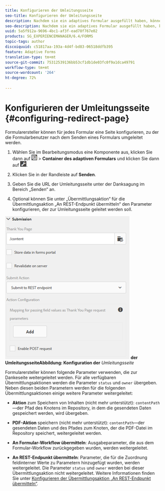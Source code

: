 ```yaml
---
title: Konfigurieren der Umleitungsseite
seo-title: Konfigurieren der Umleitungsseite
description: Nachdem sie ein adaptives Formular ausgefüllt haben, können Benutzer zu einer Webseite umgeleitet werden, die Formularersteller beim Erstellen des Formulars konfigurieren können.
seo-description: Nachdem sie ein adaptives Formular ausgefüllt haben, können Benutzer zu einer Webseite umgeleitet werden, die Formularersteller beim Erstellen des Formulars konfigurieren können.
uuid: 5a5f912a-9696-4bc1-af3f-ead78f767e02
products: SG_EXPERIENCEMANAGER/6.4/FORMS
topic-tags: author
discoiquuid: c51817aa-193a-4d4f-bd83-06518ddfb395
feature: Adaptive Forms
translation-type: tm+mt
source-git-commit: 75312539136bb53cf1db1de03fc0f9a1dca49791
workflow-type: tm+mt
source-wordcount: '264'
ht-degree: 72%

---
```



# Konfigurieren der Umleitungsseite {#configuring-redirect-page}

Formularersteller können für jedes Formular eine Seite konfigurieren, zu der die Formularbenutzer nach dem Senden eines Formulars umgeleitet werden.

1. Wählen Sie im Bearbeitungsmodus eine Komponente aus, klicken Sie dann auf ![Feldebene](assets/field-level.png) > **Container des adaptiven Formulars** und klicken Sie dann auf ![cmppr](assets/cmppr.png).

1. Klicken Sie in der Randleiste auf **Senden**.

1. Geben Sie die URL der Umleitungsseite unter der Danksagung im Bereich „Senden“ an.
1. Optional können Sie unter „Übermittlungsaktion“ für die Übermittlungsaktion „An REST-Endpunkt übermitteln“ den Parameter konfigurieren, der zur Umleitungsseite geleitet werden soll.

![Konfiguration ](assets/thank-you-setting-1.png)
**der UmleitungsseiteAbbildung: Konfiguration der** *Umleitungsseite*

Formularersteller können folgende Parameter verwenden, die zur Dankeseite weitergeleitet werden. Für alle verfügbaren Übermittlungsaktionen werden die Parameter `status` und `owner` übergeben. Neben diesen beiden Parametern werden für die folgenden Übermittlungsaktionen einige weitere Parameter weitergeleitet:

* **Aktion**  zum Speichern von Inhalten (nicht mehr unterstützt):  `contentPath`—der Pfad des Knotens im Repository, in dem die gesendeten Daten gespeichert werden, wird übergeben.

* **PDF-Aktion**  speichern (nicht mehr unterstützt):  `contentPath`—der gesendeten Daten und des Pfades zum Knoten, der die PDF-Datei im Repository speichert, weitergeleitet werden.

* **An Formular-Workflow übermitteln**: Ausgabeparameter, die aus dem Formular-Workflow zurückgegeben wurden, werden weitergeleitet.

* **An REST-Endpunkt übermitteln**: Parameter, die für die Zuordnung feldinterner Werte zu Parametern hinzugefügt wurden, werden weitergeleitet. Die Parameter `status` und `owner` werden bei dieser Übermittlungsaktion nicht weitergeleitet. Weitere Informationen finden Sie unter [Konfigurieren der Übermittlungsaktion „An REST-Endpunkt übermitteln“](/help/forms/using/configuring-submit-actions.md). 

